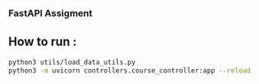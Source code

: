 ### FastAPI Assigment 



## How to run :



```bash
python3 utils/load_data_utils.py
python3 -m uvicorn controllers.course_controller:app --reload

```